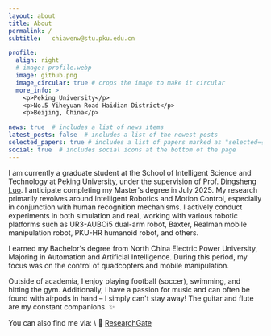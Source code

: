 ```yaml
---
layout: about
title: About
permalink: /
subtitle:   chiawenw@stu.pku.edu.cn

profile:
  align: right
  # image: profile.webp
  image: github.png
  image_circular: true # crops the image to make it circular
  more_info: >
    <p>Peking University</p>
    <p>No.5 Yiheyuan Road Haidian District</p>
    <p>Beijing, China</p>

news: true  # includes a list of news items
latest_posts: false  # includes a list of the newest posts
selected_papers: true # includes a list of papers marked as "selected={true}"
social: true  # includes social icons at the bottom of the page
---
```


<!-- Write your biography here. Tell the world about yourself. Link to your favorite [subreddit](http://reddit.com). You can put a picture in, too. The code is already in, just name your picture `prof_pic.jpg` and put it in the `img/` folder.

Put your address / P.O. box / other info right below your picture. You can also disable any of these elements by editing `profile` property of the YAML header of your `_pages/about.md`. Edit `_bibliography/papers.bib` and Jekyll will render your [publications page](/al-folio/publications/) automatically. -->

<!-- Link to your social media connections, too. This theme is set up to use [Font Awesome icons](https://fontawesome.com/) and [Academicons](https://jpswalsh.github.io/academicons/), like the ones below. Add your Facebook, Twitter, LinkedIn, Google Scholar, or just disable all of them. -->
I am currently a graduate student at the School of Intelligent Science and Technology at Peking University, under the supervision of Prof. [Dingsheng Luo](https://ieeexplore.ieee.org/author/37340369700). I anticipate completing my Master's degree in July 2025. My research primarily revolves around Intelligent Robotics and Motion Control, especially in conjunction with human recognition mechanisms. I actively conduct experiments in both simulation and real, working with various robotic platforms such as UR3-AUBOi5 dual-arm robot, Baxter, Realman mobile manipulation robot, PKU-HR humanoid robot, and others.

I earned my Bachelor's degree from North China Electric Power University, Majoring in Automation and Artificial Intelligence. During this period, my focus was on the control of quadcopters and mobile manipulation.

Outside of academia, I enjoy playing football (soccer), swimming, and hitting the gym. Additionally, I have a passion for music and can often be found with airpods in hand – I simply can't stay away! The guitar and flute are my constant companions. :sparkles:

You can also find me via: \\
:deciduous_tree:&nbsp;[ResearchGate](https://www.researchgate.net/profile/Jiawen-Wang-45)